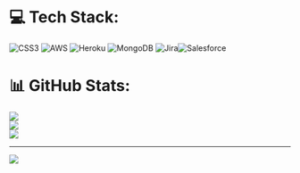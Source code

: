 
# 💻 Tech Stack:
![CSS3](https://img.shields.io/badge/css3-%231572B6.svg?style=for-the-badge&logo=css3&logoColor=white) ![AWS](https://img.shields.io/badge/AWS-%23FF9900.svg?style=for-the-badge&logo=amazon-aws&logoColor=white) ![Heroku](https://img.shields.io/badge/heroku-%23430098.svg?style=for-the-badge&logo=heroku&logoColor=white) ![MongoDB](https://img.shields.io/badge/MongoDB-%234ea94b.svg?style=for-the-badge&logo=mongodb&logoColor=white) ![Jira](https://img.shields.io/badge/jira-%230A0FFF.svg?style=for-the-badge&logo=jira&logoColor=white)![Salesforce]([https://img.shields.io/badge/jira-%230A0FFF.svg?style=for-the-badge&logo=jira&logoColor=white](https://www.salesforce.com/news/wp-content/uploads/sites/3/2021/05/Salesforce-logo.jpg?w=2048&h=1152))
# 📊 GitHub Stats:
![](https://github-readme-stats.vercel.app/api?username=PawanPSAG&theme=dark&hide_border=false&include_all_commits=true&count_private=true)<br/>
![](https://github-readme-streak-stats.herokuapp.com/?user=PawanPSAG&theme=dark&hide_border=false)<br/>
![](https://github-readme-stats.vercel.app/api/top-langs/?username=PawanPSAG&theme=dark&hide_border=false&include_all_commits=true&count_private=true&layout=compact)

---
[![](https://visitcount.itsvg.in/api?id=PawanPSAG&icon=0&color=0)](https://visitcount.itsvg.in)

<!-- Proudly created with GPRM ( https://gprm.itsvg.in ) -->
